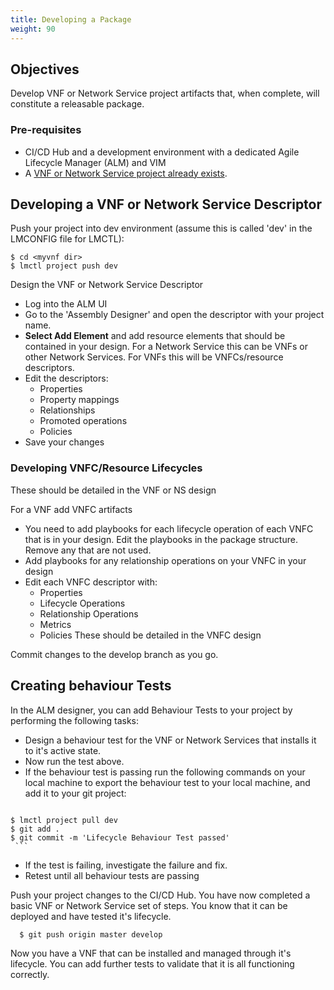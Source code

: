 ```yaml
---
title: Developing a Package
weight: 90
---
```


## Objectives

Develop VNF or Network Service project artifacts that, when complete, will constitute a releasable package.

### Pre-requisites

* CI/CD Hub and a development environment with a dedicated Agile Lifecycle Manager (ALM) and VIM
* A [VNF or Network Service project already exists](/user-guides/cicd/developing-a-project/create-new-vnf-project).

## Developing a VNF or Network Service Descriptor

Push your project into dev environment (assume this is called 'dev' in the LMCONFIG file for LMCTL):

```
$ cd <myvnf dir>
$ lmctl project push dev
```

Design the VNF or Network Service  Descriptor

- Log into the ALM UI
- Go to the 'Assembly Designer' and open the descriptor with your project name.
- **Select Add Element** and add resource elements that should be contained in your design. For a Network Service this can be VNFs or other Network Services. For VNFs this will be VNFCs/resource descriptors.  
- Edit the descriptors:
  - Properties
  - Property mappings
  - Relationships
  - Promoted operations
  - Policies
- Save your changes

### Developing VNFC/Resource Lifecycles 

These should be detailed in the VNF or NS design

For a VNF add VNFC artifacts

  * You need to add playbooks for each lifecycle operation of each VNFC that is in your design. Edit the playbooks in the package structure. Remove any that are not used.  
  * Add playbooks for any relationship operations on your VNFC in your design
  * Edit each VNFC descriptor with:
    * Properties
	* Lifecycle Operations
	* Relationship Operations
	* Metrics
	* Policies
    These should be detailed in the VNFC design

Commit changes to the develop branch as you go.

## Creating behaviour Tests

In the ALM designer, you can add Behaviour Tests to your project by performing the following tasks:

   * Design a behaviour test for the VNF or Network Services that installs it to it's active state. 
   * Now run the test above.
   * If the behaviour test is passing run the following commands on your local machine to export the behaviour test to your local machine, and add it to your git project:
      ```
	$ lmctl project pull dev
	$ git add .
	$ git commit -m 'Lifecycle Behaviour Test passed'
	 ```
	
  * If the test is failing, investigate the failure and fix.
  * Retest until all behaviour tests are passing

Push your project changes to the CI/CD Hub. You have now completed a basic VNF or Network Service set of steps. You know that it can be deployed and have tested it's lifecycle. 

```
  $ git push origin master develop
```

Now you have a VNF that can be installed and managed through it's lifecycle. You can add further tests to validate that it is all functioning correctly.


